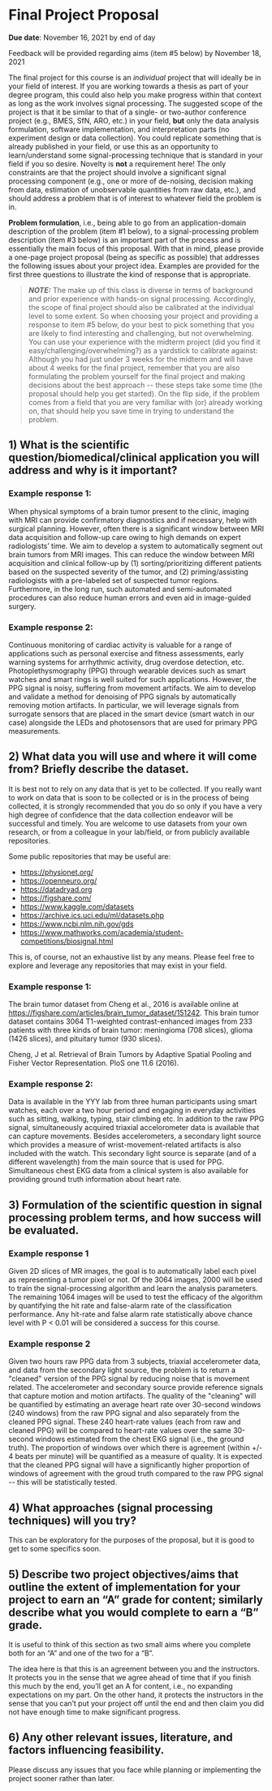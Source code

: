 # Final Project Proposal
**Due date**: November 16, 2021 by end of day


Feedback will be provided regarding aims (item #5 below) by November 18, 2021


The final project for this course is an *individual* project that will ideally be in your field of interest. If you are working towards a thesis as part of your degree program, this could also help you make progress within that context as long as the work involves signal processing. The suggested scope of the project is that it be similar to that of a single- or two-author conference project (e.g., BMES, SfN, ARO, etc.) in your field, **but** only the data analysis formulation, software implementation, and interpretation parts (no experiment design or data collection). You could replicate something that is already published in your field, or use this as an opportunity to learn/understand some signal-processing technique that is standard in your field if you so desire. Novelty is **not** a requirement here! The only constraints are that the project should involve a significant signal processing component (e.g., one or more of de-noising, decision making from data, estimation of unobservable quantities from raw data, etc.), and should address a problem that is of interest to whatever field the problem is in.

**Problem formulation**, i.e., being able to go from an application-domain description of the problem (item #1 below), to a signal-processing problem description (item #3 below) is an important part of the process and is essentially the main focus of this proposal. With that in mind, please provide a one-page project proposal (being as specific as possible) that addresses the following issues about your project idea. Examples are provided for the first three questions to illustrate the kind of response that is appropriate.

> **_NOTE:_**
The make up of this class is diverse in terms of background and prior experience with hands-on signal processing. Accordingly, the scope of final project should also be calibrated at the individual level to some extent. So when choosing your project and providing a response to item #5 below, do your best to pick something that you are likely to find interesting and challenging, but not overwhelming. You can use your experience with the midterm project (did you find it easy/challenging/overwhelming?) as a yardstick to calibrate against: Although you had just under 3 weeks for the midterm and will have about 4 weeks for the final project, remember that you are also formulating the problem yourself for the final project and making decisions about the best approach -- these steps take some time (the proposal should help you get started). On the flip side, if the problem comes from a field that you are very familiar with (or) already working on, that should help you save time in trying to understand the problem.

## 1) What is the scientific question/biomedical/clinical application you will address and why is it important?

### Example response 1:
When physical symptoms of a brain tumor present to the clinic, imaging with MRI can provide confirmatory diagnostics and if necessary, help with surgical planning. However, often there is a significant window between MRI data acquisition and follow-up care owing to high demands on expert radiologists’ time.  We aim to develop a system to automatically segment out brain tumors from MRI images. This can reduce the window between MRI acquisition and clinical follow-up by (1) sorting/prioritizing different patients based on the suspected severity of the tumor, and (2) priming/assisting radiologists with a pre-labeled set of suspected tumor regions. Furthermore, in the long run, such automated and semi-automated procedures can also reduce human errors and even aid in image-guided surgery.

### Example response 2:
Continuous monitoring of cardiac activity is valuable for a range of applications such as personal exercise and fitness assessments, early warning systems for arrhythmic activity, drug overdose detection, etc. Photoplethysmography (PPG) through wearable devices such as smart watches and smart rings is well suited for such applications. However, the PPG signal is noisy, suffering from movement artifacts. We aim to develop and validate a method for denoising of PPG signals by automatically removing motion artifacts. In particular, we will leverage signals from surrogate sensors that are placed in the smart device (smart watch in our case) alongside the LEDs and photosensors that are used for primary PPG measurements.
	
## 2) What data you will use and where it will come from? Briefly describe the dataset.

It is best not to rely on any data that is yet to be collected. If you really want to work on data that is soon to be collected or is in the process of being collected, it is strongly recommended that you do so only if you have a very high degree of confidence that the data collection endeavor will be successful and timely. You are welcome to use datasets from your own research, or from a colleague in your lab/field, or from publicly available repositories.

Some public repositories that may be useful are:
- https://physionet.org/
- https://openneuro.org/
- https://datadryad.org
- https://figshare.com/
- https://www.kaggle.com/datasets
- https://archive.ics.uci.edu/ml/datasets.php
- https://www.ncbi.nlm.nih.gov/gds
- https://www.mathworks.com/academia/student-competitions/biosignal.html

This is, of course, not an exhaustive list by any means. Please feel free to explore and leverage any repositories that may exist in your field.


### Example response 1: 
The brain tumor dataset from Cheng et al., 2016 is available online at https://figshare.com/articles/brain_tumor_dataset/151242. This brain tumor dataset contains 3064 T1-weighted contrast-enhanced images from 233 patients with three kinds of brain tumor: meningioma (708 slices), glioma (1426 slices), and pituitary tumor (930 slices).

Cheng, J et al. Retrieval of Brain Tumors by Adaptive Spatial Pooling and Fisher Vector Representation. PloS one 11.6 (2016).

### Example response 2:
Data is available in the YYY lab from three human participants using smart watches, each over a two hour period and engaging in everyday activities such as sitting, walking, typing, stair climbing etc. In addition to the raw PPG signal, simultaneously acquired triaxial accelorometer data is available that can capture movements. Besides accelerometers, a secondary light source which provides a measure of wrist-movement-related artifacts is also included with the watch. This secondary light source is separate (and of a different wavelength) from the main source that is used for PPG. Simultaneous chest EKG data from a clinical system is also available for providing ground truth information about heart rate.
	
## 3) Formulation of the scientific question in signal processing problem terms, and how success will be evaluated.

### Example response 1
Given 2D slices of MR images, the goal is to automatically label each pixel as representing a tumor pixel or not. Of the 3064 images, 2000 will be used to train the signal-processing algorithm and learn the analysis parameters. The remaining 1064 images will be used to test the efficacy of the algorithm by quantifying the hit rate and false-alarm rate of the classification performance. Any hit-rate and false alarm rate statistically above chance level with P < 0.01 will be considered a success for this course.

### Example response 2
Given two hours raw PPG data from 3 subjects, triaxial accelerometer data, and data from the secondary light source, the problem is to return a "cleaned" version of the PPG signal by reducing noise that is movement related. The accelerometer and secondary source provide reference signals that capture motion and motion artifacts. The quality of the "cleaning" will be quantified by estimating an average heart rate over 30-second windows (240 windows) from the raw PPG signal and also separately from the cleaned PPG signal. These 240 heart-rate values (each from raw and cleaned PPG) will be compared to heart-rate values over the same 30-second windows estimated from the chest EKG signal (i.e., the ground truth). The proportion of windows over which there is agreement (within +/- 4 beats per minute)  will be quantified as a measure of quality. It is expected that the cleaned PPG signal will have a significantly higher proportion of windows of agreement with the groud truth compared to the raw PPG signal -- this will be statistically tested.
	
## 4) What approaches (signal processing techniques) will you try? 

This can be exploratory for the purposes of the proposal, but it is good to get to some specifics soon. 


## 5) Describe two project objectives/aims that outline the extent of implementation for your project to earn an “A” grade for content; similarly describe what you would complete to earn a “B” grade. 

It is useful to think of this section as two small aims where you complete both for an “A” and one of the two for a “B”.

The idea here is that this is an agreement between you and the instructors. It protects you in the sense that we agree ahead of time that if you finish this much by the end, you’ll get an A for content, i.e., no expanding expectations on my part. On the other hand, it protects the instructors in the sense that you can’t put your project off until the end and then claim you did not have enough time to make significant progress.


## 6) Any other relevant issues, literature, and factors influencing feasibility.



Please discuss any issues that you face while planning or implementing the project sooner rather than later.
